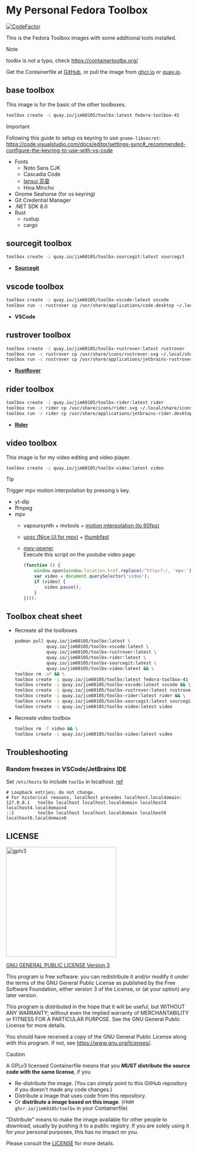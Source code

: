 # My Personal Fedora Toolbox

[![CodeFactor](https://www.codefactor.io/repository/github/jim60105/toolbx/badge?style=for-the-badge)](https://www.codefactor.io/repository/github/jim60105/toolbx)

This is the Fedora Toolbox images with some additional tools installed.

> [!NOTE]  
> toolbx is not a typo, check <https://containertoolbx.org/>

Get the Containerfile at [GitHub](https://github.com/jim60105/toolbx), or pull the image from [ghcr.io](https://github.com/jim60105?tab=packages&repo_name=toolbx) or [quay.io](https://quay.io/repository/jim60105/toolbx).

## base toolbox

This image is for the basic of the other toolboxes.

```bash
toolbox create -i quay.io/jim60105/toolbx:latest fedora-toolbox-41
```

> [!IMPORTANT]  
> Following this guide to setup os keyring to use `gnome-libsecret`:  
> <https://code.visualstudio.com/docs/editor/settings-sync#_recommended-configure-the-keyring-to-use-with-vs-code>

- Fonts
  - Noto Sans CJK
  - Cascadia Code
  - [Iansui 芫荽](https://github.com/ButTaiwan/iansui)
  - Hina Mincho
- Gnome Seahorse (for os keyring)
- Git Credential Manager
- .NET SDK 8.0
- Rust
  - rustup
  - cargo

## sourcegit toolbox

```bash
toolbox create -i quay.io/jim60105/toolbx-sourcegit:latest sourcegit
```

- [**Sourcegit**](https://github.com/sourcegit-scm/sourcegit)

## vscode toolbox

```bash
toolbox create -i quay.io/jim60105/toolbx-vscode:latest vscode
toolbox run -c rustrover cp /usr/share/applications/code.desktop ~/.local/share/applications/
```

- **VSCode**

## rustrover toolbox

```bash
toolbox create -i quay.io/jim60105/toolbx-rustrover:latest rustrover
toolbox run -c rustrover cp /usr/share/icons/rustrover.svg ~/.local/share/icons/
toolbox run -c rustrover cp /usr/share/applications/jetbrains-rustrover.desktop ~/.local/share/applications/
```

- **[RustRover](https://www.jetbrains.com/rust/)**

## rider toolbox

```bash
toolbox create -i quay.io/jim60105/toolbx-rider:latest rider
toolbox run -c rider cp /usr/share/icons/rider.svg ~/.local/share/icons/
toolbox run -c rider cp /usr/share/applications/jetbrains-rider.desktop ~/.local/share/applications/
```

- **[Rider](https://www.jetbrains.com/rider/)**

## video toolbox

This image is for my video editing and video player.

```bash
toolbox create -i quay.io/jim60105/toolbx-video:latest video
```

> [!TIP]  
> Trigger mpv motion interpolation by pressing `b` key.

- yt-dlp
- ffmpeg
- mpv
  - vapoursynth + mvtools + [motion interpolation (to 60fps)](https://gist.github.com/phiresky/4bfcfbbd05b3c2ed8645)
  - [uosc (Nice UI for mpv)](https://github.com/tomasklaen/uosc) + [thumbfast](https://github.com/po5/thumbfast)
  - [mpv-opener](./video/mpv-opener.sh)  
    Execute this script on the youtube video page:

    ```javascript
    (function () {
        window.open(window.location.href.replace(/^https?:/, 'mpv:'), '_blank');
        var video = document.querySelector('video');
        if (video) {
            video.pause();
        }
    })();
    ```

## Toolbox cheat sheet

- Recreate all the toolboxes

  ```bash
  podman pull quay.io/jim60105/toolbx:latest \
              quay.io/jim60105/toolbx-vscode:latest \
              quay.io/jim60105/toolbx-rustrover:latest \
              quay.io/jim60105/toolbx-rider:latest \
              quay.io/jim60105/toolbx-sourcegit:latest \
              quay.io/jim60105/toolbx-video:latest && \
  toolbox rm -af && \
  toolbox create -i quay.io/jim60105/toolbx:latest fedora-toolbox-41 && \
  toolbox create -i quay.io/jim60105/toolbx-vscode:latest vscode && \
  toolbox create -i quay.io/jim60105/toolbx-rustrover:latest rustrover && \
  toolbox create -i quay.io/jim60105/toolbx-rider:latest rider && \
  toolbox create -i quay.io/jim60105/toolbx-sourcegit:latest sourcegit && \
  toolbox create -i quay.io/jim60105/toolbx-video:latest video
  ```

- Recreate video toolbox

  ```bash
  toolbox rm -f video && \
  toolbox create -i quay.io/jim60105/toolbx-video:latest video
  ```

## Troubleshooting

### Random freezes in VSCode/JetBrains IDE

Set `/etc/hosts` to include `toolbx` in localhost. [ref](https://github.com/containers/toolbox/issues/1059#issuecomment-1135307025)

```hostname
# Loopback entries; do not change.
# For historical reasons, localhost precedes localhost.localdomain:
127.0.0.1   toolbx localhost localhost.localdomain localhost4 localhost4.localdomain4
::1         toolbx localhost localhost.localdomain localhost6 localhost6.localdomain6
```

## LICENSE

<img src="https://github.com/user-attachments/assets/77148063-7bd8-4c07-a776-ec297d2f6ad8" alt="gplv3" width="300" />

[GNU GENERAL PUBLIC LICENSE Version 3](LICENSE)

This program is free software: you can redistribute it and/or modify it under the terms of the GNU General Public License as published by the Free Software Foundation, either version 3 of the License, or (at your option) any later version.

This program is distributed in the hope that it will be useful, but WITHOUT ANY WARRANTY; without even the implied warranty of MERCHANTABILITY or FITNESS FOR A PARTICULAR PURPOSE. See the GNU General Public License for more details.

You should have received a copy of the GNU General Public License along with this program. If not, see <https://www.gnu.org/licenses/>.

> [!CAUTION]
> A GPLv3 licensed Containerfile means that you _**MUST**_ **distribute the source code with the same license**, if you
>
> - Re-distribute the image. (You can simply point to this GitHub repository if you doesn't made any code changes.)
> - Distribute a image that uses code from this repository.
> - Or **distribute a image based on this image**. (`FROM ghcr.io/jim60105/toolbx` in your Containerfile)
>
> "Distribute" means to make the image available for other people to download, usually by pushing it to a public registry. If you are solely using it for your personal purposes, this has no impact on you.
>
> Please consult the [LICENSE](LICENSE) for more details.
